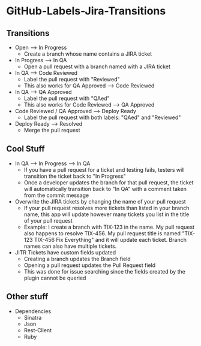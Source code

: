 GitHub-Labels-Jira-Transitions
==============================

## Transitions
- Open --> In Progress
  - Create a branch whose name contains a JIRA ticket
- In Progress --> In QA
  - Open a pull request with a branch named with a JIRA ticket
- In QA --> Code Reviewed
  - Label the pull request with "Reviewed"
  - This also works for QA Approved --> Code Reviewed
- In QA --> QA Approved
  - Label the pull request with "QAed"
  - This also works for Code Reviewed --> QA Approved
- Code Reviewed / QA Approved --> Deploy Ready
  - Label the pull request with both labels: "QAed" and "Reviewed"
- Deploy Ready --> Resolved
  - Merge the pull request

## Cool Stuff
- In QA --> In Progress --> In QA
  - If you have a pull request for a ticket and testing fails, testers will transition the ticket back to "In Progress"
  - Once a developer updates the branch for that pull request, the ticket will automatically transition back to "In QA" with a comment taken from the commit message
- Overwrite the JIRA tickets by changing the name of your pull request
  - If your pull request resolves more tickets than listed in your branch name, this app will update however many tickets you list in the title of your pull request
  - Example: I create a branch with TIX-123 in the name. My pull request also happens to resolve TIX-456. My pull request title is named "TIX-123 TIX-456 Fix Everything" and it will update each ticket. Branch names can also have multiple tickets.
- JITR Tickets have custom fields updated
  - Creating a branch updates the Branch field
  - Opening a pull request updates the Pull Request field
  - This was done for issue searching since the fields created by the plugin cannot be queried

## Other stuff
- Dependencies
  - Sinatra
  - Json
  - Rest-Client
  - Ruby

